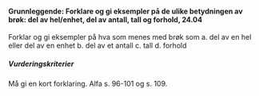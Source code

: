 #### Grunnleggende: Forklare og gi eksempler på de ulike betydningen av brøk: del av hel/enhet, del av antall, tall og forhold,  24.04

Forklar og gi eksempler på hva som menes med brøk som
a. del av en hel eller del av en enhet
b. del av et antall
c. tall
d. forhold

##### Vurderingskriterier

Må gi en kort forklaring. Alfa s. 96-101 og s. 109.

